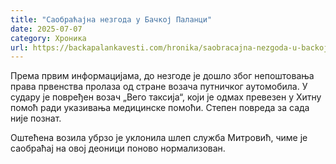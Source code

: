 ```yaml
---
title: "Саобраћајна незгода у Бачкој Паланци"
date: 2025-07-07
category: Хроника
url: https://backapalankavesti.com/hronika/saobracajna-nezgoda-u-backoj-palanci/
---
```


Према првим информацијама, до незгоде је дошло због непоштовања права првенства пролаза од стране возача путничког аутомобила. У судару је повређен возач „Вего таксија“, који је одмах превезен у Хитну помоћ ради указивања медицинске помоћи. Степен повреда за сада није познат.

Оштећена возила убрзо је уклонила шлеп служба Митровић, чиме је саобраћај на овој деоници поново нормализован.
